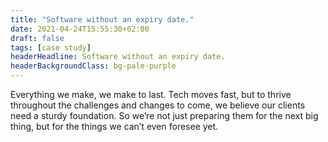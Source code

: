 ```yaml
---
title: "Software without an expiry date."
date: 2021-04-24T15:55:30+02:00
draft: false
tags: [case study]
headerHeadline: Software without an expiry date.
headerBackgroundClass: bg-pale-purple
---
```


Everything we make, we make to last. Tech moves fast, but to thrive throughout the challenges and changes to come, we believe our clients need a sturdy foundation. So we’re not just preparing them for the next big thing, but for the things we can’t even foresee yet.
